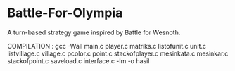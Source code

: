 # Battle-For-Olympia

A turn-based strategy game inspired by Battle for Wesnoth.

COMPILATION : gcc -Wall main.c player.c matriks.c listofunit.c unit.c listvillage.c village.c pcolor.c point.c stackofplayer.c mesinkata.c mesinkar.c stackofpoint.c saveload.c interface.c -lm -o hasil
